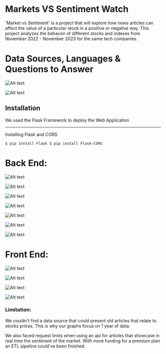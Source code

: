 

# Markets VS Sentiment Watch


'Market vs Sentiment' is a project that will explore how news articles can affect the value of a particular stock in a positive or negative way. This project analyzes the behavoir of different stocks and indexes from November 2022 - November 2023
for the same tech companies.  


# Data Sources, Languages & Questions to Answer

![Alt text](image.png)

![Alt text](image-1.png)





## Installation
We used the Flask Framework to deploy the Web Application
***
Installing Flask and CORS

``
$ pip install Flask
$ pip install Flask-CORS
``


# Back End:

![Alt text](image-17.png)

![Alt text](image-18.png)

![Alt text](image-19.png)

![Alt text](image-20.png)

![Alt text](image-21.png)

![Alt text](image-22.png)

![Alt text](image-23.png)


# Front End:

![Alt text](image-27.png)

![Alt text](image-26.png)

![Alt text](image-14.png)

![Alt text](image-24.png)


### Limitation: 
We couldn't find a data source that could present old articles that relate to stocks prices.  This is why our graphs focus on 1 year of data.

We also faced request limits when using an api for articles that showcase in real time the sentiment of the market.  With more funding for a premium plan an ETL pipeline could've been finished.

